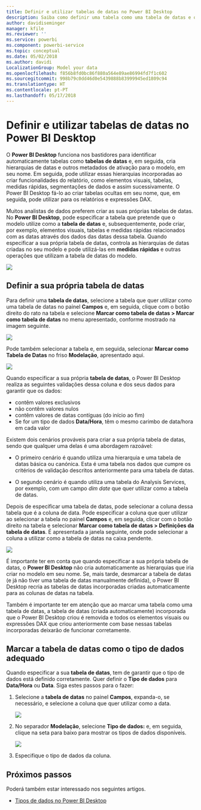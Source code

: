 ```yaml
---
title: Definir e utilizar tabelas de datas no Power BI Desktop
description: Saiba como definir uma tabela como uma tabela de datas e o que isso no Power BI Desktop
author: davidiseminger
manager: kfile
ms.reviewer: ''
ms.service: powerbi
ms.component: powerbi-service
ms.topic: conceptual
ms.date: 05/02/2018
ms.author: davidi
LocalizationGroup: Model your data
ms.openlocfilehash: f856b8fd0bc86f880a564e89ae86994fd7f1c602
ms.sourcegitcommit: 998b79c0dd46d0e5439888b83999945ed1809c94
ms.translationtype: HT
ms.contentlocale: pt-PT
ms.lasthandoff: 05/17/2018
---
```

# <a name="set-and-use-date-tables-in-power-bi-desktop"></a>Definir e utilizar tabelas de datas no Power BI Desktop

O **Power BI Desktop** funciona nos bastidores para identificar automaticamente tabelas como **tabelas de datas** e, em seguida, cria hierarquias de datas e outros metadados de ativação para o modelo, em seu nome. Em seguida, pode utilizar essas hierarquias incorporadas ao criar funcionalidades do relatório, como elementos visuais, tabelas, medidas rápidas, segmentações de dados e assim sucessivamente. O Power BI Desktop fá-lo ao criar tabelas ocultas em seu nome, que, em seguida, pode utilizar para os relatórios e expressões DAX.

Muitos analistas de dados preferem criar as suas próprias tabelas de datas. No **Power BI Desktop**, pode especificar a tabela que pretende que o modelo utilize como a **tabela de datas** e, subsequentemente, pode criar, por exemplo, elementos visuais, tabelas e medidas rápidas relacionados com as datas através dos dados das datas dessa tabela. Quando especificar a sua própria tabela de datas, controla as hierarquias de datas criadas no seu modelo e pode utilizá-las em **medidas rápidas** e outras operações que utilizam a tabela de datas do modelo. 

![](media/desktop-date-tables/date-tables_01.png)

## <a name="setting-your-own-date-table"></a>Definir a sua própria tabela de datas

Para definir uma **tabela de datas**, selecione a tabela que quer utilizar como uma tabela de datas no painel **Campos** e, em seguida, clique com o botão direito do rato na tabela e selecione **Marcar como tabela de datas > Marcar como tabela de datas** no menu apresentado, conforme mostrado na imagem seguinte.

![](media/desktop-date-tables/date-tables_02.png)

Pode também selecionar a tabela e, em seguida, selecionar **Marcar como Tabela de Datas** no friso **Modelação**, apresentado aqui.

![](media/desktop-date-tables/date-tables_02b.png)

Quando especificar a sua própria **tabela de datas**, o Power BI Desktop realiza as seguintes validações dessa coluna e dos seus dados para garantir que os dados:

* contêm valores exclusivos
* não contêm valores nulos
* contêm valores de datas contíguas (do início ao fim)
* Se for um tipo de dados **Data/Hora**, têm o mesmo carimbo de data/hora em cada valor

Existem dois cenários prováveis para criar a sua própria tabela de datas, sendo que qualquer uma delas é uma abordagem razoável:

* O primeiro cenário é quando utiliza uma hierarquia e uma tabela de datas básica ou canónica. Esta é uma tabela nos dados que cumpre os critérios de validação descritos anteriormente para uma tabela de datas. 

* O segundo cenário é quando utiliza uma tabela do Analysis Services, por exemplo, com um campo *dim date* que quer utilizar como a tabela de datas. 

Depois de especificar uma tabela de datas, pode selecionar a coluna dessa tabela que é a coluna de data. Pode especificar a coluna que quer utilizar ao selecionar a tabela no painel **Campos** e, em seguida, clicar com o botão direito na tabela e selecionar **Marcar como tabela de datas > Definições da tabela de datas**. É apresentada a janela seguinte, onde pode selecionar a coluna a utilizar como a tabela de datas na caixa pendente.

![](media/desktop-date-tables/date-tables_03.png)

É importante ter em conta que quando especificar a sua própria tabela de datas, o **Power BI Desktop** não cria automaticamente as hierarquias que iria criar no modelo em seu nome. Se, mais tarde, desmarcar a tabela de datas (e já não tiver uma tabela de datas manualmente definida), o Power BI Desktop recria as tabelas de datas incorporadas criadas automaticamente para as colunas de datas na tabela.

Também é importante ter em atenção que ao marcar uma tabela como uma tabela de datas, a tabela de datas (criada automaticamente) incorporada que o Power BI Desktop criou é removida e todos os elementos visuais ou expressões DAX que criou anteriormente com base nessas tabelas incorporadas deixarão de funcionar corretamente. 

## <a name="marking-your-date-table-as-the-appropriate-data-type"></a>Marcar a tabela de datas como o tipo de dados adequado

Quando especificar a sua **tabela de datas**, tem de garantir que o tipo de dados está definido corretamente. Quer definir o **Tipo de dados** para **Data/Hora** ou **Data**. Siga estes passos para o fazer:

1. Selecione a **tabela de datas** no painel **Campos**, expanda-o, se necessário, e selecione a coluna que quer utilizar como a data.
   
    ![](media/desktop-date-tables/date-tables_04.png) 

2. No separador **Modelação**, selecione **Tipo de dados:** e, em seguida, clique na seta para baixo para mostrar os tipos de dados disponíveis.

    ![](media/desktop-date-tables/date-tables_05.png)

3. Especifique o tipo de dados da coluna. 


## <a name="next-steps"></a>Próximos passos

Poderá também estar interessado nos seguintes artigos.

* [Tipos de dados no Power BI Desktop](desktop-data-types.md)

 